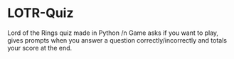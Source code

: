 # LOTR-Quiz
Lord of the Rings quiz made in Python /n
Game asks if you want to play, gives prompts when you answer a question correctly/incorrectly and totals your score at the end.
